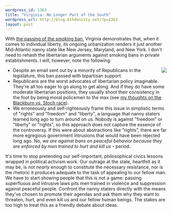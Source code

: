 ```yaml
--- 
wordpress_id: 1363
title: "Virginia: No Longer Part of the South"
wordpress_url: http://blog.6thdensity.net/?p=1363
layout: post
---
```

<p>With <a href="http://www.timesdispatch.com/rtd/news/state_regional/state_regional_govtpolitics/article/SMOK10_20090209-222808/202370/">the passing of the smoking ban</a>, Virginia demonstrates that, when it comes to individual liberty, its ongoing urbanization renders it just another Mid-Atlantic nanny state like New Jersey, Maryland, and New York.  I don't need to rehash the libertarian arguments against smoking bans in private establishments.  I will, however, note the following:<ul><img src="http://blog.6thdensity.net/wp-content/uploads/2009/02/nannystate.jpg" style="margin: 0 0 1em 1em; float: right;" />
<li>Despite an email sent out by a minority of Republicans in the legislature, this ban passed with bipartisan support.</li><li>Republicans are the worst advocates of libertarian policy imaginable.  They're all too eager to go along to get along.  And if they do have some moderate libertarian positions, they usually shoot their consistency in the foot by being moral policemen to the max (see <a href="http://blog.6thdensity.net/2007/06/15/fiscal-tunnel-vision-why-left-libertarians-are-different/">my thoughts on the Blackburn vs. Stoch race</a>).</li><li>We erroneously and self-righteously frame this issue in simplistic terms of "rights" and "freedom" and "liberty", a language that nanny staters learned long ago to turn around on us.  Nobody is against "freedom" or "liberty" or "rights", so this approach does not capture the essence of the controversy.  If this were about abstractions like "rights", there are far more egregious government intrusions that would have been rejected long ago. No, <em>we are against bans on peaceful behavior because they are enforced by men trained to hurt and kill us</em> - period. </li></ul></p><p>It's time to stop pretending our self-important, philosophical civics lessons wrapped in political activism work. Our outrage at the state, heartfelt as it may be, is not <em>nearly</em> enough to constitute the necessary resistance, nor is the rhetoric it produces adequate to the task of appealing to our fellow man.  We have to start showing people that this is not a game: passing superfluous and intrusive laws pits men trained in violence and suppression against peaceful people.  Confront the nanny staters directly with the means they've chosen to promote their agendas and ask them why they want to threaten, hurt, and even kill us and our fellow human beings. The stakes are too high to treat this as a friendly debate about ideas.</p>
